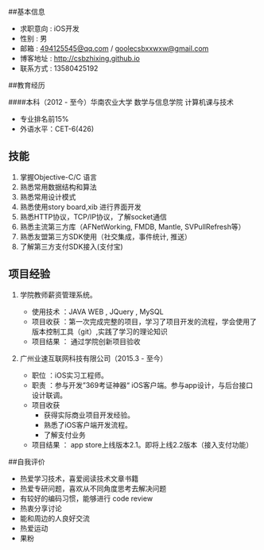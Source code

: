 ##基本信息

* 求职意向 : iOS开发
* 性别 : 男
* 邮箱 : 494125545@qq.com / goolecsbxxwxw@gmail.com
* 博客地址 : <http://csbzhixing.github.io>
* 联系方式 : 13580425192

##教育经历

####本科（2012 - 至今）华南农业大学 数学与信息学院 计算机课与技术
+ 专业排名前15%
+ 外语水平：CET-6(426)


## 技能 
1. 掌握Objective-C/C 语言
2. 熟悉常用数据结构和算法
3. 熟悉常用设计模式
4. 熟悉使用story board,xib 进行界面开发
4. 熟悉HTTP协议，TCP/IP协议，了解socket通信
5. 熟悉主流第三方库（AFNetWorking, FMDB, Mantle, SVPullRefresh等）
6. 熟悉友盟第三方SDK使用（社交集成，事件统计, 推送）
7. 了解第三方支付SDK接入(支付宝)


## 项目经验

1. 学院教师薪资管理系统。
	+ 使用技术 ：JAVA WEB , JQuery , MySQL
	+ 项目收获 ：第一次完成完整的项目，学习了项目开发的流程，学会使用了版本控制工具（git）,实践了学习的理论知识
	+ 项目结果 ： 通过学院创新项目验收


2. 广州业速互联网科技有限公司（2015.3 - 至今）
	+ 职位 ：iOS实习工程师。
	+ 职责 ：参与开发”369考证神器“ iOS客户端。参与app设计，与后台接口设计联调。
	+ 项目收获
		* 获得实际商业项目开发经验。
		* 熟悉了iOS客户端开发流程。
		* 了解支付业务
   + 项目结果 ： app store上线版本2.1。即将上线2.2版本（接入支付功能）


##自我评价

* 热爱学习技术，喜爱阅读技术文章书籍
* 热爱专研问题，喜欢从不同角度思考去解决问题
* 有较好的编码习惯，能够进行 code review
* 热衷分享讨论
* 能和周边的人良好交流
* 热爱运动
* 果粉


